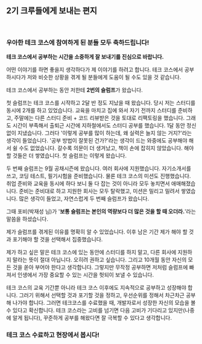 ## 2기 크루들에게 보내는 편지
<br>

### 우아한 테크 코스에 참여하게 된 분들 모두 축하드립니다!

**테크 코스에서 공부하는 시간을 소중하게 잘 보내기를 진심으로 바랍니다.**

어떤 이야기를 하면 좋을지 생각하다가 제 이야기를 하려고 합니다.
테크 코스에서 공부하시다가 저와 비슷한 상황을 겪게 될 분들에게 도움이 될 수도 있을 것 같습니다.

테크 코스에서 공부하는 동안 저한테 **2번의 슬럼프**가 왔습니다.

첫 슬럼프는 테크 코스를 시작하고 2달 반 정도 지났을 때 왔습니다.
당시 저는 스터디를 동시에 2개를 하고 있었습니다.
교육을 마치고 집에 와서 자기 전까지 스터디를 준비하고, 주말에는 다른 스터디 준비 + 코드 리뷰받은 것을 토대로 리팩토링을 했습니다.
그래도 시간이 부족해서 출퇴근 시간에 지하철에서도 스터디 공부를 했습니다.
1달 동안 정신없이 지냈습니다.
그러다 '이렇게 공부를 많이 하는데, 왜 실력은 늘지 않는 거지?'라는 생각이 들었습니다.
'공부 방법이 잘못된 건가?'라는 생각이 드는 와중에도 공부해야 해서 쉴 수도 없었습니다.
갈수록 의문이 더 생겨났고, 책이 손에 잡히지 않았습니다. 해야 할 것들은 더 쌓였습니다.
첫 슬럼프는 이렇게 왔습니다.

두 번째 슬럼프는 9월 공채시즌에 왔습니다.
여러 회사에 지원했습니다.
자기소개서를 쓰고, 코딩 테스트, 필기시험을 준비했습니다.
물론 테크 코스의 미션도 진행했습니다.
취업 준비와 교육을 동시에 하다 보니 둘 다 잡는 것이 아니라 모두 놓치면서 애매해졌습니다.
준비는 준비대로 하고 지원한 회사는 모두 탈락했고, 미션은 밀리고 밀려서 쌓였습니다.
많은 생각이 들었고, 자연스럽게 두 번째 슬럼프가 왔습니다.

그때 포비(박재성 님)가 '**보통 슬럼프는 본인의 역량보다 더 많은 것을 할 때 오더라.**'라는 말씀을 하셨습니다.

제가 슬럼프를 겪게된 이유를 명확히 알 수 있었습니다.
이후 남은 기간 제가 해야 할 것과 포기해야 할 것을 선택해서 집중했습니다.

제가 하고 싶은 말은 테크 코스에 있는 동안에 스터디를 하지 말고, 다른 회사에 지원하지 말라는 뜻이 절대 아닙니다.
오히려 권하고 싶습니다. 그리고 10개월 동안 자신의 모든 것을 쏟아 부어야 한다고 생각합니다.
그렇지만 무작정 공부하면 저처럼 슬럼프에 빠져서 인생에서 가장 중요할 수 있는 시간을 헛되이 보낼 수 있습니다.

테크 코스의 교육 기간뿐 아니라 테크 코스 이후에도 지속적으로 공부하고 성장해야 합니다.
그러기 위해서 선택할 것과 포기할 것을 정하고, 우선순위를 정해서 차근차근 공부해 나가야 합니다.
그러면 테크코스를 수료했을 때, 개발자로서 성장한 자신의 모습을 볼 수 있다고 확신합니다.
테크 코스라는 고비를 넘기면 다음 고비가 기다리고 있지만(나중에 알게 됩니다), 꾸준하게 공부를 해왔다면 잘 극복할 수 있다고 생각합니다.

### 테크 코스 수료하고 현장에서 봅시다!